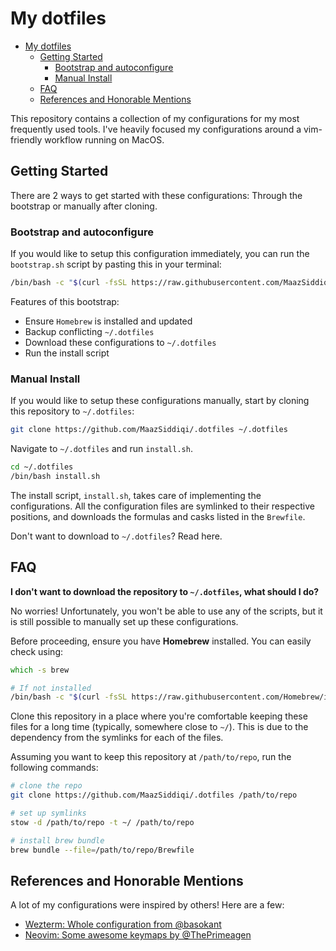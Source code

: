 # My dotfiles

<!--toc:start-->

- [My dotfiles](#my-dotfiles)
  - [Getting Started](#getting-started)
    - [Bootstrap and autoconfigure](#bootstrap-and-autoconfigure)
    - [Manual Install](#manual-install)
  - [FAQ](#faq)
  - [References and Honorable Mentions](#references-and-honorable-mentions)
  <!--toc:end-->

This repository contains a collection of my configurations for my most frequently used tools. I've heavily focused my configurations around a vim-friendly workflow running on MacOS.

## Getting Started

There are 2 ways to get started with these configurations: Through the bootstrap or manually after cloning.

### Bootstrap and autoconfigure

If you would like to setup this configuration immediately, you can run the `bootstrap.sh` script by pasting this in your terminal:

```zsh
/bin/bash -c "$(curl -fsSL https://raw.githubusercontent.com/MaazSiddiqi/.dotfiles/HEAD/bootstrap.sh)"
```

Features of this bootstrap:

- Ensure `Homebrew` is installed and updated
- Backup conflicting `~/.dotfiles`
- Download these configurations to `~/.dotfiles`
- Run the install script

### Manual Install

If you would like to setup these configurations manually, start by cloning this repository to `~/.dotfiles`:

```zsh
git clone https://github.com/MaazSiddiqi/.dotfiles ~/.dotfiles
```

Navigate to `~/.dotfiles` and run `install.sh`.

```zsh
cd ~/.dotfiles
/bin/bash install.sh
```

The install script, `install.sh`, takes care of implementing the configurations. All the configuration files are symlinked to their respective positions, and downloads the formulas and casks listed in the `Brewfile`.

Don't want to download to `~/.dotfiles`? Read here.

## FAQ

**I don't want to download the repository to `~/.dotfiles`, what should I do?**

No worries! Unfortunately, you won't be able to use any of the scripts, but it is still possible to manually set up these configurations.

Before proceeding, ensure you have **Homebrew** installed. You can easily check using:

```zsh
which -s brew

# If not installed
/bin/bash -c "$(curl -fsSL https://raw.githubusercontent.com/Homebrew/install/HEAD/install.sh)"
```

Clone this repository in a place where you're comfortable keeping these files for a long time (typically, somewhere close to `~/`). This is due to the dependency from the symlinks for each of the files.

Assuming you want to keep this repository at `/path/to/repo`, run the following commands:

```zsh
# clone the repo
git clone https://github.com/MaazSiddiqi/.dotfiles /path/to/repo

# set up symlinks
stow -d /path/to/repo -t ~/ /path/to/repo

# install brew bundle
brew bundle --file=/path/to/repo/Brewfile
```

## References and Honorable Mentions

A lot of my configurations were inspired by others! Here are a few:

- [Wezterm: Whole configuration from @basokant](https://github.com/basokant/dotfiles/tree/main/.config/wezterm)
- [Neovim: Some awesome keymaps by @ThePrimeagen](https://github.com/ThePrimeagen/init.lua/blob/249f3b14cc517202c80c6babd0f9ec548351ec71/lua/theprimeagen/remap.lua)
